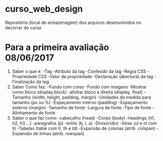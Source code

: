 # curso_web_design
Repositório (local de armazenagem) dos arquivos desenvolvidos no decorrer do curso

# Para a primeira avaliação 08/06/2017

1. Saber o que é: 
	-Tag
	-Atributo da tag
	-Conteúdo da tag
	-Regra CSS
	-Propriedade CSS
	-Valor da propriedade
	-Declaração (abertura) da tag
	-Finalização da tag
2. Saber Como faz: 
	-Fundo com cores
	-Fundo com imagens
	-Mostrar como bloco (display:block)
	-alinhar bloco a direita (display, float)
	-Tamanho (width, height, padding, margin)
	-Unidades de medida para tamanho (px ou %)
	-Espaçamento interno (padding)
	-Espaçamento externo (margin)
	-Tamanho de fonte
	-Largura de fonte
	-Tipo de fonte
	-Alinhamento de fonte
3. Saber o que faz como
	-cabeçalho (head)
	-Corpo (body)
	-headings (h1, h2, h3 ...)
	-paragrafos (p)
	-estilo (b, i, u)
	-Divisor(div)
	-listas (ul e ol com li)
	-Tabelas (table com tr, th e td)
	-Expansão de colunas (atrib. colspan)
	-Expansão de linhas (atrib. rowspan)